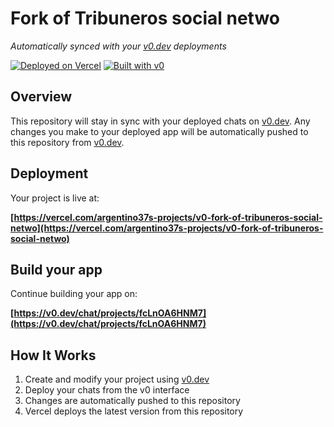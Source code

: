# Fork of Tribuneros social netwo

*Automatically synced with your [v0.dev](https://v0.dev) deployments*

[![Deployed on Vercel](https://img.shields.io/badge/Deployed%20on-Vercel-black?style=for-the-badge&logo=vercel)](https://vercel.com/argentino37s-projects/v0-fork-of-tribuneros-social-netwo)
[![Built with v0](https://img.shields.io/badge/Built%20with-v0.dev-black?style=for-the-badge)](https://v0.dev/chat/projects/fcLnOA6HNM7)

## Overview

This repository will stay in sync with your deployed chats on [v0.dev](https://v0.dev).
Any changes you make to your deployed app will be automatically pushed to this repository from [v0.dev](https://v0.dev).

## Deployment

Your project is live at:

**[https://vercel.com/argentino37s-projects/v0-fork-of-tribuneros-social-netwo](https://vercel.com/argentino37s-projects/v0-fork-of-tribuneros-social-netwo)**

## Build your app

Continue building your app on:

**[https://v0.dev/chat/projects/fcLnOA6HNM7](https://v0.dev/chat/projects/fcLnOA6HNM7)**

## How It Works

1. Create and modify your project using [v0.dev](https://v0.dev)
2. Deploy your chats from the v0 interface
3. Changes are automatically pushed to this repository
4. Vercel deploys the latest version from this repository